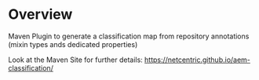 # Overview

Maven Plugin to generate a classification map from repository annotations (mixin types ands dedicated properties)

Look at the Maven Site for further details: <https://netcentric.github.io/aem-classification/>
